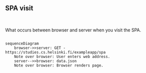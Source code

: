SPA visit
---

<br>

What occurs between browser and server when you visit the SPA. 

``` mermaid

sequenceDiagram
    browser->>server: GET - https://studies.cs.helsinki.fi/exampleapp/spa
    Note over browser: User enters web address. 
    server-->>browser: data.json
    Note over browser: Browser renders page.

```